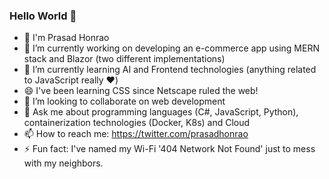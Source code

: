 ### Hello World 👋

- 👋 I'm Prasad Honrao
- 🔭 I’m currently working on developing an e-commerce app using MERN stack and Blazor (two different implementations)
- 🌱 I’m currently learning AI and Frontend technologies (anything related to JavaScript really ❤️)
- 😄 I've been learning CSS since Netscape ruled the web!
- 👯 I’m looking to collaborate on web development
- 💬 Ask me about programming languages (C#, JavaScript, Python), containerization technologies (Docker, K8s) and Cloud
- 📫 How to reach me: https://twitter.com/prasadhonrao
- ⚡ Fun fact: I've named my Wi-Fi '404 Network Not Found' just to mess with my neighbors.

